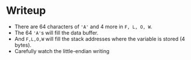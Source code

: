 # Writeup

   - There are 64 characters of `'A'` and 4 more in `F, L, O, W`.
   - The 64 `'A'`s will fill the data buffer.
   - And `F,L,O,W` will fill the stack addresses where the variable is stored (4 bytes).
   - Carefully watch the little-endian writing
